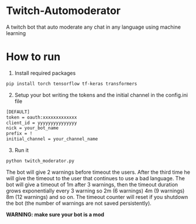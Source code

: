 # Twitch-Automoderator
A twitch bot that auto moderate any chat in any language using machine learning
# How to run
1) Install required packages
```bash
pip install torch tensorflow tf-keras transformers
```
2) Setup your bot writing the tokens and the initial channel in the config.ini file
```bash
[DEFAULT]
token = oauth:xxxxxxxxxxxxx
client_id = yyyyyyyyyyyyyyy
nick = your_bot_name
prefix = !
initial_channel = your_channel_name
```
3) Run it
```bash
python twitch_moderator.py
```
The bot will give 2 warnings before timeout the users. After the third time he will give the timeout to the user that continues to use a bad language. The bot will give a timeout of 1m after 3 warnings, then the timeout duration grows exponentially every 3 warning so 2m (6 warnings) 4m (9 warnings) 8m (12 warnings) and so on. The timeout counter will reset if you shutdown the bot (the number of warnings are not saved persistently).

**WARNING: make sure your bot is a mod**
